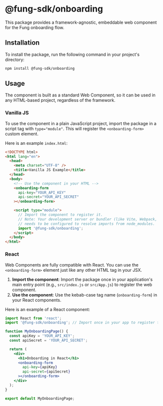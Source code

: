 # @fung-sdk/onboarding

This package provides a framework-agnostic, embeddable web component for the Fung onboarding flow.

## Installation

To install the package, run the following command in your project's directory:

```bash
npm install @fung-sdk/onboarding
```

## Usage

The component is built as a standard Web Component, so it can be used in any HTML-based project, regardless of the framework.

### Vanilla JS

To use the component in a plain JavaScript project, import the package in a script tag with `type="module"`. This will register the `<onboarding-form>` custom element.

Here is an example `index.html`:

```html
<!DOCTYPE html>
<html lang="en">
  <head>
    <meta charset="UTF-8" />
    <title>Vanilla JS Example</title>
  </head>
  <body>
    <!-- Use the component in your HTML -->
    <onboarding-form
      api-key="YOUR_API_KEY"
      api-secret="YOUR_API_SECRET"
    ></onboarding-form>

    <script type="module">
      // Import the component to register it.
      // Note: Your development server or bundler (like Vite, Webpack, etc.)
      // needs to be configured to resolve imports from node_modules.
      import '@fung-sdk/onboarding';
    </script>
  </body>
</html>
```

### React

Web Components are fully compatible with React. You can use the `<onboarding-form>` element just like any other HTML tag in your JSX.

1.  **Import the component**: Import the package once in your application's main entry point (e.g., `src/index.js` or `src/App.js`) to register the web component.
2.  **Use the component**: Use the kebab-case tag name (`onboarding-form`) in your React components.

Here is an example of a React component:

```jsx
import React from 'react';
import '@fung-sdk/onboarding'; // Import once in your app to register the component

function MyOnboardingPage() {
  const apiKey = 'YOUR_API_KEY';
  const apiSecret = 'YOUR_API_SECRET';

  return (
    <div>
      <h1>Onboarding in React</h1>
      <onboarding-form
        api-key={apiKey}
        api-secret={apiSecret}
      ></onboarding-form>
    </div>
  );
}

export default MyOnboardingPage;
```
